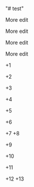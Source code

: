 "# test" 

More edit

More edit

More edit

More edit

+1

+2

+3

+4

+5

+6

+7
 +8
 
 +9
 
 +10
 
 +11

+12
+13

